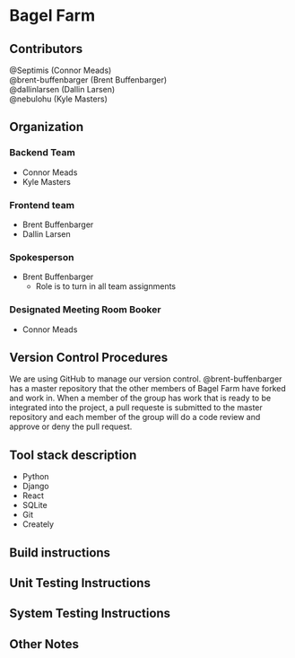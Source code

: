 # Bagel Farm

## Contributors
@Septimis (Connor Meads) <br>
@brent-buffenbarger (Brent Buffenbarger) <br>
@dallinlarsen (Dallin Larsen) <br>
@nebulohu (Kyle Masters)

## Organization
### Backend Team
 - Connor Meads 
 - Kyle Masters
  
### Frontend team
- Brent Buffenbarger
- Dallin Larsen

### Spokesperson
- Brent Buffenbarger
    - Role is to turn in all team assignments
    
### Designated Meeting Room Booker
 - Connor Meads

## Version Control Procedures
We are  using GitHub to manage our version control. @brent-buffenbarger has a master repository that the other members of Bagel Farm have forked and work in. When a member of the group has work that is ready to be integrated into the project, a pull requeste is submitted to the master repository and each member of the group will do a code review and approve or deny the pull request.

## Tool stack description
- Python
- Django
- React
- SQLite
- Git
- Creately

## Build instructions

## Unit Testing Instructions

## System Testing Instructions

## Other Notes
